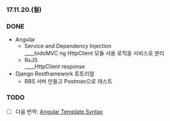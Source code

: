 ### 17.11.20.(월)

### DONE

* Angular
    * Service and Dependency Injection  
    ____todoMVC ng HttpClient 모듈 사용 로직을 서비스로 분리
    * RxJS  
    ____HttpClient response 
* Django Restframework 튜토리얼
    * BBS 서버 만들고 Postman으로 테스트

### TODO

* [ ] 다음 번역: [Angular Template Syntax](https://vsavkin.com/angular-2-template-syntax-5f2ee9f13c6a)
